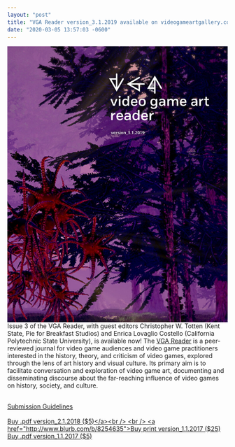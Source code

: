 ```yaml
---
layout: "post"
title: "VGA Reader version_3.1.2019 available on videogameartgallery.com!"
date: "2020-03-05 13:57:03 -0600"
---
```

<img src="/assets/images/Reader_Cover3.png" align="left" style="padding-right:10px;">
<p>
Issue 3 of the VGA Reader, with guest editors Christopher W. Totten (Kent State, Pie for Breakfast Studios) and Enrica Lovaglio Costello (California Polytechnic State University), is available now! The <a href="https://www.videogameartgallery.com/vga-reader">VGA Reader</a> is a peer-reviewed journal for video game audiences and video game practitioners interested in the history, theory, and criticism of video games, explored through the lens of art history and visual culture. Its primary aim is to facilitate conversation and exploration of video game art, documenting and disseminating discourse about the far-reaching influence of video games on history, society, and culture.<br /><br />

<!--<a href="https://static1.squarespace.com/static/536e4963e4b096ba2b58a3af/t/5c606a3a24a6947f23f437c7/1549822522858/CFP_VGAR3_V2.pdf">Current Call for Papers (Issue 3: OVERCLOCKING)</a><br />-->
<a href="https://static1.squarespace.com/static/536e4963e4b096ba2b58a3af/t/580a642a29687f7ebff52293/1477076011100/VGAReaderSUBMISSIONGUIDELINES.pdf">Submission Guidelines</a><br />
<br />
<a href="https://www.videogameartgallery.com/exhibition/vga-reader-digital-copy-issue-2">Buy .pdf version_2.1.2018 ($5)</a><br />
<br />
<a href="http://www.blurb.com/b/8254635">Buy print version_1.1.2017 ($25)</a><br />
<a href="https://www.videogameartgallery.com/exhibition/vga-reader-1">Buy .pdf version_1.1.2017 ($5)</a><br />
